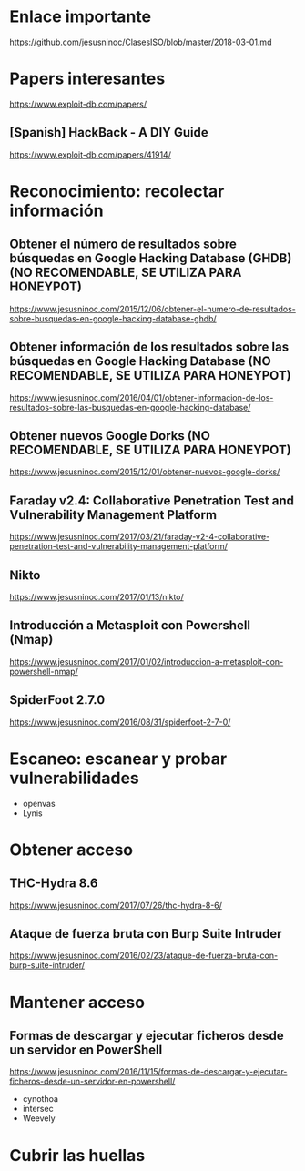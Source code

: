 # Enlace importante
https://github.com/jesusninoc/ClasesISO/blob/master/2018-03-01.md

# Papers interesantes
https://www.exploit-db.com/papers/

## [Spanish] HackBack - A DIY Guide
https://www.exploit-db.com/papers/41914/

# Reconocimiento: recolectar información
## Obtener el número de resultados sobre búsquedas en Google Hacking Database (GHDB) (NO RECOMENDABLE, SE UTILIZA PARA HONEYPOT)
https://www.jesusninoc.com/2015/12/06/obtener-el-numero-de-resultados-sobre-busquedas-en-google-hacking-database-ghdb/
## Obtener información de los resultados sobre las búsquedas en Google Hacking Database (NO RECOMENDABLE, SE UTILIZA PARA HONEYPOT)
https://www.jesusninoc.com/2016/04/01/obtener-informacion-de-los-resultados-sobre-las-busquedas-en-google-hacking-database/
## Obtener nuevos Google Dorks (NO RECOMENDABLE, SE UTILIZA PARA HONEYPOT)
https://www.jesusninoc.com/2015/12/01/obtener-nuevos-google-dorks/
## Faraday v2.4: Collaborative Penetration Test and Vulnerability Management Platform
https://www.jesusninoc.com/2017/03/21/faraday-v2-4-collaborative-penetration-test-and-vulnerability-management-platform/
## Nikto
https://www.jesusninoc.com/2017/01/13/nikto/
## Introducción a Metasploit con Powershell (Nmap)
https://www.jesusninoc.com/2017/01/02/introduccion-a-metasploit-con-powershell-nmap/
## SpiderFoot 2.7.0
https://www.jesusninoc.com/2016/08/31/spiderfoot-2-7-0/

# Escaneo: escanear y probar vulnerabilidades
- openvas
- Lynis

# Obtener acceso
## THC-Hydra 8.6
https://www.jesusninoc.com/2017/07/26/thc-hydra-8-6/
## Ataque de fuerza bruta con Burp Suite Intruder
https://www.jesusninoc.com/2016/02/23/ataque-de-fuerza-bruta-con-burp-suite-intruder/

# Mantener acceso
## Formas de descargar y ejecutar ficheros desde un servidor en PowerShell
https://www.jesusninoc.com/2016/11/15/formas-de-descargar-y-ejecutar-ficheros-desde-un-servidor-en-powershell/
- cynothoa
- intersec
- Weevely

# Cubrir las huellas
